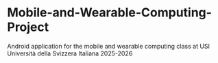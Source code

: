 # Mobile-and-Wearable-Computing-Project
Android application for the mobile and wearable computing class at USI Università della Svizzera Italiana 2025-2026
